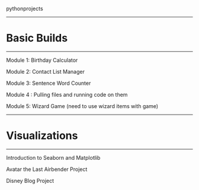pythonprojects

---------------------------------
# Basic Builds
---------------------------------
Module 1:
  Birthday Calculator
 
Module 2:
  Contact List Manager
 
Module 3:
  Sentence Word Counter

Module 4 :
  Pulling files and running code on them
 
Module 5:
  Wizard Game (need to use wizard items with game)
  
---------------------------------
# Visualizations   
---------------------------------
Introduction to Seaborn and Matplotlib
  
Avatar the Last Airbender Project
  
Disney Blog Project
